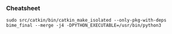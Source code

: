 ### Cheatsheet
```
sudo src/catkin/bin/catkin_make_isolated --only-pkg-with-deps bime_final --merge -j4 -DPYTHON_EXECUTABLE=/usr/bin/python3
```
